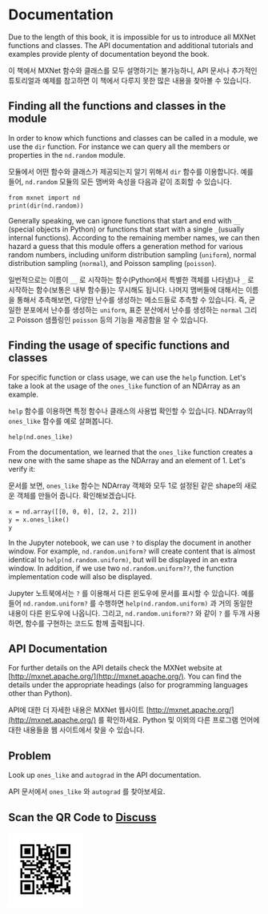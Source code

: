 # Documentation

Due to the length of this book, it is impossible for us to introduce all  MXNet functions and classes. The API documentation and additional tutorials and examples provide plenty of documentation beyond the book.

이 책에서 MXNet 함수와 클래스를 모두 설명하기는 불가능하니, API 문서나 추가적인 튜토리얼과 예제를 참고하면 이 책에서 다루지 못한 많은 내용을 찾아볼 수 있습니다.

## Finding all the functions and classes in the module

In order to know which functions and classes can be called in a module, we use the `dir` function. For instance we can query all the members or properties in the `nd.random` module.

모듈에서 어떤 함수와 클래스가 제공되는지 알기 위해서 `dir` 함수를 이용합니다. 예를 들어, `nd.random` 모듈의 모든 맴버와 속성을 다음과 같이 조회할 수 있습니다.

```{.python .input  n=1}
from mxnet import nd
print(dir(nd.random))
```

Generally speaking, we can ignore functions that start and end with `__` (special objects in Python) or functions that start with a single `_`(usually internal functions). According to the remaining member names, we can then hazard a  guess that this module offers a generation method for various random numbers, including uniform distribution sampling (`uniform`), normal distribution sampling (`normal`), and Poisson sampling  (`poisson`).

일번적으로는 이름이 `__` 로 시작하는 함수(Python에서 특별한 객체를 나타냄)나 `_` 로 시작하는 함수(보통은 내부 함수들)는 무시해도 됩니다. 나머지 맴버들에 대해서는 이름을 통해서 추측해보면, 다양한 난수를 생성하는 메소드들로 추측할 수 있습니다. 즉, 균일한 분포에서 난수를 생성하는 `uniform`, 표준 분산에서 난수를 생성하는 `normal` 그리고 Poisson 샘플링인 `poisson` 등의 기능을 제공함을 알 수 있습니다.

## Finding the usage of specific functions and classes

For specific function or class usage, we can use the  `help` function. Let's take a look at the usage of the `ones_like` function of an NDArray as an example.

`help` 함수를 이용하면 특정 함수나 클래스의 사용법 확인할 수 있습니다. NDArray의 `ones_like` 함수를 예로 살펴봅니다.

```{.python .input}
help(nd.ones_like)
```

From the documentation, we learned that the `ones_like` function creates a new one with the same shape as the NDArray and an element of 1. Let's verify it:

문서를 보면, `ones_like` 함수는 NDArray 객체와 모두 1로 설정된 같은 shape의 새로운 객체를 만들어 줍니다. 확인해보겠습니다.

```{.python .input}
x = nd.array([[0, 0, 0], [2, 2, 2]])
y = x.ones_like()
y
```

In the Jupyter notebook, we can use `?` to display the document in another window. For example, `nd.random.uniform?` will create content that is almost identical to `help(nd.random.uniform)`, but will be displayed in an extra window. In addition, if we use two `nd.random.uniform??`, the function implementation code will also be displayed.

Jupyter 노트북에서는 `?` 를 이용해서 다른 윈도우에 문서를 표시할 수 있습니다. 예를 들어 `nd.random.uniform?` 를 수행하면 `help(nd.random.uniform)` 과 거의 동일한 내용이 다른 윈도우에 나옵니다. 그리고, `nd.random.uniform??` 와 같이 `?` 를 두개 사용하면, 함수를 구현하는 코드도 함께 출력됩니다.

## API Documentation

For further details on the API details check the MXNet website at  [http://mxnet.apache.org/](http://mxnet.apache.org/). You can find the details under the appropriate headings (also for programming languages other than Python).

API에 대한 더 자세한 내용은 MXNet 웹사이트 [http://mxnet.apache.org/](http://mxnet.apache.org/) 를 확인하세요. Python 및 이외의 다른 프로그램 언어에 대한 내용들을 웹 사이트에서 찾을 수 있습니다.

## Problem

Look up `ones_like` and `autograd` in the API documentation.

API 문서에서 `ones_like` 와 `autograd` 를 찾아보세요.

## Scan the QR Code to [Discuss](https://discuss.mxnet.io/t/2322)

![](../img/qr_lookup-api.svg)
